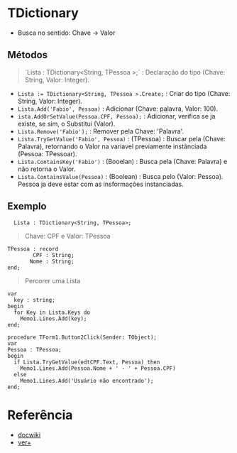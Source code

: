 # TDictionary
- Busca no sentido: Chave -> Valor

## Métodos
> ´Lista :  TDictionary<String, TPessoa >;´ : Declaração do tipo (Chave: String, Valor: Integer).
- `Lista := TDictionary<String, TPessoa >.Create;` : Criar do tipo (Chave: String, Valor: Integer).
- `Lista.Add('Fabio', Pessoa)` : Adicionar (Chave: palavra, Valor: 100).
- `ista.AddOrSetValue(Pessoa.CPF, Pessoa);` : Adicionar, verifica se ja existe, se sim, o Substitui (Valor).
- `Lista.Remove('Fabio');` : Remover pela Chave: 'Palavra'.
- `Lista.TryGetValue('Fabio', Pessoa)` : (TPessoa) : Buscar pela (Chave: Palavra), retornando o Valor na variavel previamente instânciada (Pessoa: TPessoar).
- `Lista.ContainsKey('Fabio')` : (Booelan) : Busca pela (Chave: Palavra) e não retorna o Valor.
- `Lista.ContainsValue(Pessoa)` : (Boolean) : Busca pelo (Valor: Pessoa). Pessoa ja deve estar com as insformações instanciadas.

## Exemplo
~~~Delphi
  Lista : TDictionary<String, TPessoa>;
~~~

> Chave: CPF e Valor: TPessoa
~~~Delphi
TPessoa : record
        CPF : String; 
       Nome : String;
end;
~~~

> Percorer uma Lista
~~~Delphi
var
  key : string;
begin
  for Key in Lista.Keys do
    Memo1.Lines.Add(key);
end;
~~~


~~~Delphi
procedure TForm1.Button2Click(Sender: TObject);
var
Pessoa : TPessoa;
begin
  if Lista.TryGetValue(edtCPF.Text, Pessoa) then
    Memo1.Lines.Add(Pessoa.Nome + ' - ' + Pessoa.CPF)
  else
    Memo1.Lines.Add('Usuário não encontrado');
end;
~~~

# Referência
- [docwiki](https://docwiki.embarcadero.com/Libraries/Sydney/en/System.Generics.Collections.TDictionary)
- [ver+](https://thuliobittencourt.com/blog/listas-genericas-tdictionary/)


